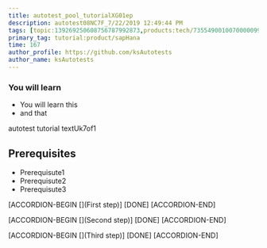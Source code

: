 ```yaml
---
title: autotest_pool_tutorialXG01ep
description: autotest08NC7F_7/22/2019 12:49:44 PM
tags: [topic:139269250608756787992873,products:tech/73554900100700000996,tutorial:experience/advanced]
primary_tag: tutorial:product/sapHana
time: 167
author_profile: https://github.com/ksAutotests
author_name: ksAutotests
---
```

### You will learn
- You will learn this
- and that

autotest tutorial textUk7of1

## Prerequisites
- Prerequisute1
- Prerequisute2
- Prerequisute3

[ACCORDION-BEGIN [](First step)]
[DONE]
[ACCORDION-END]

[ACCORDION-BEGIN [](Second step)]
[DONE]
[ACCORDION-END]

[ACCORDION-BEGIN [](Third step)]
[DONE]
[ACCORDION-END]


